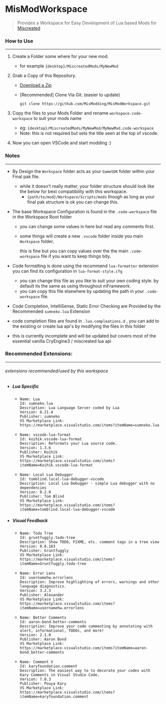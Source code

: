 # MisModWorkspace

> Provides a Workspace for Easy Development of Lua based Mods for [Miscreated](https://miscreatedgame.com)


### How to Use

---------



1. Create a Folder some where for your new mod.

   - for example  `{desktop}/MiscreatedMods/MyNewMod`

2. Grab a Copy of this Repository.

   - [Download a Zip](https://github.com/MisModding/MisModWorkspace/archive/master.zip)

   - [Recommended] Clone Via Git. (easier to update)

     `git clone https://github.com/MisModding/MisModWorkspace.git`

3. Copy the files to your Mods Folder and rename `workspace.code-workspace` to suit your mods name

   - eg:  `{desktop}/MiscreatedMods/MyNewMod/MyNewMod.code-workspace`
   - Note: this is not required but sets the title seen at the top of vscode.

4.  Now you can open VSCode and start modding :)





### Notes

-----------

- By Design the `Workspace` folder acts as your `GameSDK` folder within your Final pak file. 

  - while it doesn't really matter, your folder structure should look like the below for best compatibility with this workspace.
    - `{path/to/mod}/Workspace/Scripts/mods` though as long as your final pak structure is ok you can change this.

- The base Workspace Configuration is found in the `.code-workspace` file in the Workspace Root folder

  - you can change some values in here but read any comments first.

  - some things will create a new `.vscode` folder inside you main `Workspace` folder, 

    this is fine but you can copy values over the the main `.code-workspace` file if you want to keep things tidy.

- Code formatting is done using the recommend `lua-formatter` extension you can find its configuration in  `lua-format-style.cfg`

  - you can change this file as you like to suit your own coding style. by default its the same as using throughout mFramework.
  - you can copy this file elsewhere by updating the path in your `.code-workspace` file.

-  Code Completion, IntelliSense, Static Error Checking are Provided by the Recommended `sumneko.lua` Extension

  -  code completion files are found in `.lua.compleations.d` , you can add to the  existing or create lua api's by modifying the files in this folder
  - this is currently incomplete and will be updated but covers most of the essential vanilla CryEngine3 / miscreated lua api



### Recommended Extensions:

----------

###### extensions recommended/used by this workspace



- ##### Lua Specific

  - ```
    Name: Lua
    Id: sumneko.lua
    Description: Lua Language Server coded by Lua
    Version: 0.21.4
    Publisher: sumneko
    VS Marketplace Link: https://marketplace.visualstudio.com/items?itemName=sumneko.lua
    ```

    

  - ```
    Name: vscode-lua-format
    Id: koihik.vscode-lua-format
    Description: Reformats your Lua source code.
    Version: 1.3.6
    Publisher: Koihik
    VS Marketplace Link: https://marketplace.visualstudio.com/items?itemName=Koihik.vscode-lua-format
    ```

    

  - ```
    Name: Local Lua Debugger
    Id: tomblind.local-lua-debugger-vscode
    Description: Local Lua Debugger - simple Lua debugger with no dependencies
    Version: 0.2.0
    Publisher: Tom Blind
    VS Marketplace Link: https://marketplace.visualstudio.com/items?itemName=tomblind.local-lua-debugger-vscode
    ```

    

- ##### Visual Feedback

  - ```
    Name: Todo Tree
    Id: gruntfuggly.todo-tree
    Description: Show TODO, FIXME, etc. comment tags in a tree view
    Version: 0.0.183
    Publisher: Gruntfuggly
    VS Marketplace Link: https://marketplace.visualstudio.com/items?itemName=Gruntfuggly.todo-tree
    ```

    

  - ```
    Name: Error Lens
    Id: usernamehw.errorlens
    Description: Improve highlighting of errors, warnings and other language diagnostics.
    Version: 3.2.3
    Publisher: Alexander
    VS Marketplace Link: https://marketplace.visualstudio.com/items?itemName=usernamehw.errorlens
    ```

    

  - ```
    Name: Better Comments
    Id: aaron-bond.better-comments
    Description: Improve your code commenting by annotating with alert, informational, TODOs, and more!
    Version: 2.1.0
    Publisher: Aaron Bond
    VS Marketplace Link: https://marketplace.visualstudio.com/items?itemName=aaron-bond.better-comments
    ```

    

  - ```
    Name: Comment V
    Id: karyfoundation.comment
    Description: The easiest way to to decorate your codes with Kary Comments in Visual Studio Code.
    Version: 7.0.3
    Publisher: Pouya Kary
    VS Marketplace Link: https://marketplace.visualstudio.com/items?itemName=karyfoundation.comment
    ```

    
